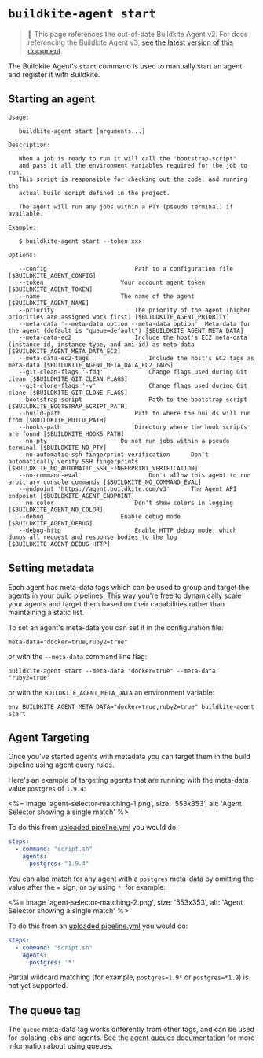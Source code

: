 # `buildkite-agent start`

>🚧 This page references the out-of-date Buildkite Agent v2.
> For docs referencing the Buildkite Agent v3, <a href="/docs/agent/v3/cli_start">see the latest version of this document</a>.

The Buildkite Agent's `start` command is used to manually start an agent and register it with Buildkite.


## Starting an agent

```
Usage:

   buildkite-agent start [arguments...]

Description:

   When a job is ready to run it will call the "bootstrap-script"
   and pass it all the environment variables required for the job to run.
   This script is responsible for checking out the code, and running the
   actual build script defined in the project.

   The agent will run any jobs within a PTY (pseudo terminal) if available.

Example:

   $ buildkite-agent start --token xxx

Options:

   --config                         Path to a configuration file [$BUILDKITE_AGENT_CONFIG]
   --token                      Your account agent token [$BUILDKITE_AGENT_TOKEN]
   --name                       The name of the agent [$BUILDKITE_AGENT_NAME]
   --priority                       The priority of the agent (higher priorities are assigned work first) [$BUILDKITE_AGENT_PRIORITY]
   --meta-data '--meta-data option --meta-data option'  Meta-data for the agent (default is "queue=default") [$BUILDKITE_AGENT_META_DATA]
   --meta-data-ec2                  Include the host's EC2 meta-data (instance-id, instance-type, and ami-id) as meta-data [$BUILDKITE_AGENT_META_DATA_EC2]
   --meta-data-ec2-tags                 Include the host's EC2 tags as meta-data [$BUILDKITE_AGENT_META_DATA_EC2_TAGS]
   --git-clean-flags '-fdq'             Change flags used during Git clean [$BUILDKITE_GIT_CLEAN_FLAGS]
   --git-clone-flags '-v'               Change flags used during Git clone [$BUILDKITE_GIT_CLONE_FLAGS]
   --bootstrap-script                   Path to the bootstrap script [$BUILDKITE_BOOTSTRAP_SCRIPT_PATH]
   --build-path                     Path to where the builds will run from [$BUILDKITE_BUILD_PATH]
   --hooks-path                     Directory where the hook scripts are found [$BUILDKITE_HOOKS_PATH]
   --no-pty                     Do not run jobs within a pseudo terminal [$BUILDKITE_NO_PTY]
   --no-automatic-ssh-fingerprint-verification      Don't automatically verify SSH fingerprints [$BUILDKITE_NO_AUTOMATIC_SSH_FINGERPRINT_VERIFICATION]
   --no-command-eval                    Don't allow this agent to run arbitrary console commands [$BUILDKITE_NO_COMMAND_EVAL]
   --endpoint 'https://agent.buildkite.com/v3'      The Agent API endpoint [$BUILDKITE_AGENT_ENDPOINT]
   --no-color                       Don't show colors in logging [$BUILDKITE_AGENT_NO_COLOR]
   --debug                      Enable debug mode [$BUILDKITE_AGENT_DEBUG]
   --debug-http                     Enable HTTP debug mode, which dumps all request and response bodies to the log [$BUILDKITE_AGENT_DEBUG_HTTP]
```

## Setting metadata

Each agent has meta-data tags which can be used to group and target the agents in your build pipelines. This way you're free to dynamically scale your agents and target them based on their capabilities rather than maintaining a static list.

To set an agent's meta-data you can set it in the configuration file:

```
meta-data="docker=true,ruby2=true"
```

or with the `--meta-data` command line flag:

```
buildkite-agent start --meta-data "docker=true" --meta-data "ruby2=true"
```

or with the `BUILDKITE_AGENT_META_DATA` an environment variable:

```
env BUILDKITE_AGENT_META_DATA="docker=true,ruby2=true" buildkite-agent start
```

## Agent Targeting

Once you've started agents with metadata you can target them in the build pipeline using agent query rules.

Here's an example of targeting agents that are running with the meta-data value `postgres` of `1.9.4`:

<%= image 'agent-selector-matching-1.png', size: '553x353', alt: 'Agent Selector showing a single match' %>

To do this from [uploaded pipeline.yml](/docs/agent/v2/cli-pipeline) you would do:

```yaml
steps:
  - command: "script.sh"
    agents:
      postgres: "1.9.4"
```

You can also match for any agent with a `postgres` meta-data by omitting the value after the `=` sign, or by using `*`, for example:

<%= image 'agent-selector-matching-2.png', size: '553x353', alt: 'Agent Selector showing a single match' %>

To do this from an [uploaded pipeline.yml](/docs/agent/v2/cli-pipeline) you would do:

```yaml
steps:
  - command: "script.sh"
    agents:
      postgres: '*'
```

Partial wildcard matching (for example, `postgres=1.9*` or `postgres=*1.9`) is not yet supported.

## The queue tag

The `queue` meta-data tag works differently from other tags, and can be used for isolating jobs and agents. See the [agent queues documentation](/docs/agent/v2/queues) for more information about using queues.

